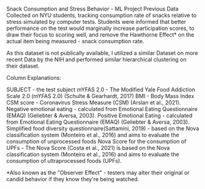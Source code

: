 Snack Consumption and Stress Behavior - ML Project
Previous Data Collected on NYU students, tracking consumption rate of snacks relative to stress simulated by computer tests.
Students were informed that better performance on the test would marginally increase participation scores, to draw their focus to scoring well, and remove the Hawthorne Effect* on the actual item being measured - snack consumption rate.

As this dataset is not publically available, I utilized a similar Dataset on more recent Data by the NIH and performed similar hierarchical clustering on their dataset.

Column Explanations:

SUBJECT	- the test subject
mYFAS 2.0	- The Modified Yale Food Addiction Scale 2.0 (mYFAS 2.0) (Schulte & Gearhardt, 2017) 
BMI	- Body Mass Index
CSM score	- Coronavirus Stress Measure (CSM) (Arslan et al., 2021).
Negative emotional eating	- calculated from Emotional Eating Questionnaire (EMAQ) (Geliebter & Aversa, 2003).
Positive Emotional Eating	- calculated from Emotional Eating Questionnaire (EMAQ) (Geliebter & Aversa, 2003).
Simplified food diversity questionnaire(Sattamini, 2019) - based on the Nova classification system (Monteiro et al., 2016) and aims to evaluate the consumption of unprocessed foods
Nova Score for the consumption of UPFs - The Nova Score (Costa et al., 2021) is based on the Nova classification system (Monteiro et al., 2016) and aims to evaluate the consumption of ultraprocessed foods (UPFs). 


*Also known as the "Observer Effect" -  testers may alter their original or candid behavior if they know they're being watched.
